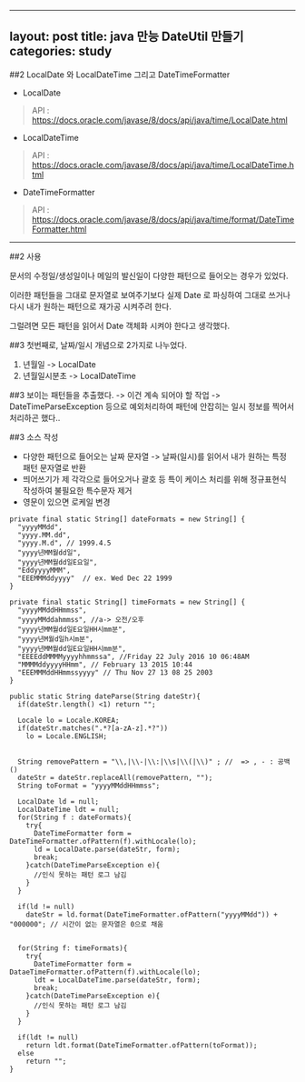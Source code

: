 
---
layout: post
title: java 만능 DateUtil 만들기
categories: study
---

##2 LocalDate 와 LocalDateTime 그리고 DateTimeFormatter

* LocalDate
> API : https://docs.oracle.com/javase/8/docs/api/java/time/LocalDate.html

* LocalDateTime
> API : https://docs.oracle.com/javase/8/docs/api/java/time/LocalDateTime.html

* DateTimeFormatter
> API : https://docs.oracle.com/javase/8/docs/api/java/time/format/DateTimeFormatter.html

---
##2 사용

문서의 수정일/생성일이나 메일의 발신일이 다양한 패턴으로 들어오는 경우가 있었다.

이러한 패턴들을 그대로 문자열로 보여주기보다
실제 Date 로 파싱하여 그대로 쓰거나
다시 내가 원하는 패턴으로 재가공 시켜주려 한다.

그럴려면 모든 패턴을 읽어서 Date 객체화 시켜야 한다고 생각했다.

##3 첫번째로, 날짜/일시 개념으로 2가지로 나누었다.
1. 년월일 -> LocalDate
2. 년월일시분초 -> LocalDateTime

##3 보이는 패턴들을 추출했다.
 -> 이건 계속 되어야 할 작업
  -> DateTimeParseException 등으로 예외처리하여 패턴에 안잡히는 일시 정보를 찍어서 처리하곤 했다..
  
##3 소스 작성
+ 다양한 패턴으로 들어오는 날짜 문자열 -> 날짜(일시)를 읽어서 내가 원하는 특정 패턴 문자열로 반환
+ 띄어쓰기가 제 각각으로 들어오거나 괄호 등 특이 케이스 처리를 위해 정규표현식 작성하여 불필요한 특수문자 제거
+ 영문이 있으면 로케일 변경
```
private final static String[] dateFormats = new String[] {
  "yyyyMMdd",
  "yyyy.MM.dd",
  "yyyy.M.d", // 1999.4.5
  "yyyy년MM월dd일",
  "yyyy년MM월dd일E요일",
  "EddyyyyMMM",
  "EEEMMMddyyyy"  // ex. Wed Dec 22 1999
}

private final static String[] timeFormats = new String[] {
  "yyyyMMddHHmmss",
  "yyyyMMddahmmss", //a-> 오전/오후
  "yyyy년MM월dd일E요일HH시mm분",
  "yyyy년M월d일h시m분",
  "yyyy년MM월dd일E요일HH시mm분",
  "EEEEddMMMMyyyyhhmmssa", //Friday 22 July 2016 10 06:48AM
  "MMMMddyyyyHHmm", // February 13 2015 10:44
  "EEEMMMddHHmmssyyyy" // Thu Nov 27 13 08 25 2003
}

public static String dateParse(String dateStr){
  if(dateStr.length() <1) return "";
  
  Locale lo = Locale.KOREA;
  if(dateStr.matches(".*?[a-zA-z].*?"))
    lo = Locale.ENGLISH;
  
  
  String removePattern = "\\,|\\-|\\:|\\s|\\(|\\)" ; //  => , - : 공백 ()
  dateStr = dateStr.replaceAll(removePattern, "");
  String toFormat = "yyyyMMddHHmmss";
  
  LocalDate ld = null;
  LocalDateTime ldt = null;
  for(String f : dateFormats){
    try{
      DateTimeFormatter form = DateTimeFormatter.ofPattern(f).withLocale(lo);
      ld = LocalDate.parse(dateStr, form);
      break;
    }catch(DateTimeParseException e){
      //인식 못하는 패턴 로그 남김
    }
  }
  
  if(ld != null)
    dateStr = ld.format(DateTimeFormatter.ofPattern("yyyyMMdd")) + "000000"; // 시간이 없는 문자열은 0으로 채움
 
 
  for(String f: timeFormats){
    try{
      DateTimeFormatter form = DataeTimeFormatter.ofPattern(f).withLocale(lo);
      ldt = LocalDateTime.parse(dateStr, form);
      break;
    }catch(DateTimeParseException e){
      //인식 못하는 패턴 로그 남김
    }
  }
  
  if(ldt != null)
    return ldt.format(DateTimeFormatter.ofPattern(toFormat));
  else
    return "";
}

```


